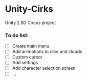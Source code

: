 # Unity-Cirks
Unity 2.5D Circus project

### To do list:
-[ ] Create main menu
-[ ] Add animations to dice and clouds
-[ ] Custom cursor
-[ ] Add settings
-[ ] Add charecter selection screen
-[ ] ...